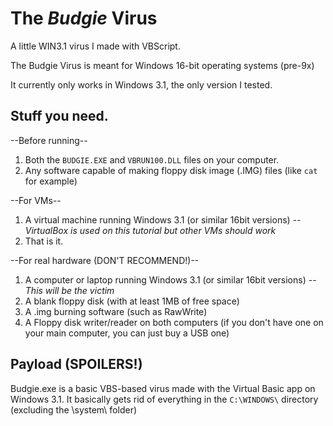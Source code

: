 # The *Budgie* Virus
A little WIN3.1 virus I made with VBScript.

The Budgie Virus is meant for Windows 16-bit operating systems (pre-9x)

It currently only works in Windows 3.1, the only version I tested.


## Stuff you need.
--Before running--
1. Both the `BUDGIE.EXE` and `VBRUN100.DLL` files on your computer.
2. Any software capable of making floppy disk image (.IMG) files (like `cat` for example)

--For VMs--
1. A virtual machine running Windows 3.1 (or similar 16bit versions) -- *VirtualBox is used on this tutorial but other VMs should work*
2. That is it.

--For real hardware (DON'T RECOMMEND!)--
1. A computer or laptop running Windows 3.1 (or similar 16bit versions) -- *This will be the victim*
2. A blank floppy disk (with at least 1MB of free space)
3. A .img burning software (such as RawWrite)
4. A Floppy disk writer/reader on both computers (if you don't have one on your main computer, you can just buy a USB one)

## Payload (SPOILERS!)
Budgie.exe is a basic VBS-based virus made with the Virtual Basic app on Windows 3.1. It basically gets rid of everything in the `C:\WINDOWS\` directory (excluding the \system\ folder)
